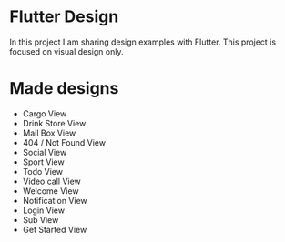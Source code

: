 # Flutter Design

In this project I am sharing design examples with Flutter. This project is focused on visual design only.

# Made designs
 - Cargo View
 - Drink Store View
 - Mail Box View
 - 404 / Not Found View
 - Social View
 - Sport View
 - Todo View
 - Video call View
 - Welcome View
 - Notification View
 - Login View
 - Sub View
 - Get Started View
